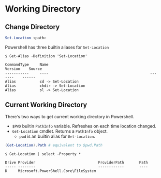 # Working Directory

## Change Directory

```ps1
Set-Location <path>
```

Powershell has three builtin aliases for `Set-Location`

```console
$ Get-Alias -Definition 'Set-Location'

CommandType     Name                                               Version    Source
-----------     ----                                               -------    ------
Alias           cd -> Set-Location
Alias           chdir -> Set-Location
Alias           sl -> Set-Location
```

## Current Working Directory

There's two ways to get current working directory in Powershell.

- `$PWD` builtin `PathInfo` variable. Refreshes on each time location changed.
- `Get-Location` cmdlet. Returns a `PathInfo` object.
  - `pwd` is an builtin alias for `Get-Location`.

```ps1
(Get-Location).Path # equivalent to $pwd.Path
```

```console
$ Get-Location | select -Property *

Drive Provider                             ProviderPath       Path
----- --------                             ------------       ----
D     Microsoft.PowerShell.Core\FileSystem 
```
